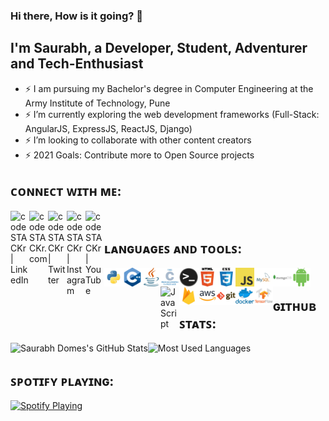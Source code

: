 ### Hi there, How is it going? 👋

## I'm Saurabh, a Developer, Student, Adventurer and Tech-Enthusiast

- ⚡ I am pursuing my Bachelor's degree in Computer Engineering at the Army Institute of Technology, Pune
- ⚡ I’m currently exploring the web development frameworks (Full-Stack: AngularJS, ExpressJS, ReactJS, Django)
- ⚡ I’m looking to collaborate with other content creators
- ⚡ 2021 Goals: Contribute more to Open Source projects

## ᴄᴏɴɴᴇᴄᴛ ᴡɪᴛʜ ᴍᴇ:

[<img align="left" alt="codeSTACKr | LinkedIn" width="30px" src="https://www.iconsdb.com/icons/preview/gray/linkedin-3-xxl.png" />][linkedin]
[<img align="left" alt="codeSTACKr.com" width="30px" src="https://www.iconsdb.com/icons/preview/gray/globe-4-xxl.png" />][website]
[<img align="left" alt="codeSTACKr | Twitter" width="30px" src="https://www.iconsdb.com/icons/preview/gray/facebook-3-xxl.png" />][facebook]
[<img align="left" alt="codeSTACKr | Instagram" width="30px" src="https://www.iconsdb.com/icons/preview/gray/instagram-xxl.png" />][instagram]
[<img align="left" alt="codeSTACKr | YouTube" width="30px" src="https://www.iconsdb.com/icons/preview/gray/youtube-xxl.png" />][youtube]

<br />

## ʟᴀɴɢᴜᴀɢᴇꜱ ᴀɴᴅ ᴛᴏᴏʟꜱ:

<img align="left" alt="Python" width="30px" src="https://raw.githubusercontent.com/github/explore/80688e429a7d4ef2fca1e82350fe8e3517d3494d/topics/python/python.png" />
<img align="left" alt="JavaScript" width="30px" src="https://raw.githubusercontent.com/github/explore/80688e429a7d4ef2fca1e82350fe8e3517d3494d/topics/cpp/cpp.png" />
<img align="left" alt="Java" width="30px" src="https://raw.githubusercontent.com/github/explore/80688e429a7d4ef2fca1e82350fe8e3517d3494d/topics/java/java.png" />
<img align="left" alt="Cpp" width="30px" src="https://raw.githubusercontent.com/github/explore/80688e429a7d4ef2fca1e82350fe8e3517d3494d/topics/c/c.png" />
<img align="left" alt="Bash" width="30px" src="https://raw.githubusercontent.com/github/explore/80688e429a7d4ef2fca1e82350fe8e3517d3494d/topics/terminal/terminal.png" />
<img align="left" alt="HTML5" width="30px" src="https://raw.githubusercontent.com/github/explore/80688e429a7d4ef2fca1e82350fe8e3517d3494d/topics/html/html.png" />
<img align="left" alt="CSS3" width="30px" src="https://raw.githubusercontent.com/github/explore/80688e429a7d4ef2fca1e82350fe8e3517d3494d/topics/css/css.png" />
<img align="left" alt="JavaScript" width="30px" src="https://raw.githubusercontent.com/github/explore/80688e429a7d4ef2fca1e82350fe8e3517d3494d/topics/javascript/javascript.png" />
<img align="left" alt="MySQL" width="30px" src="https://raw.githubusercontent.com/github/explore/80688e429a7d4ef2fca1e82350fe8e3517d3494d/topics/mysql/mysql.png" />
<img align="left" alt="MongoDB" width="30px" src="https://raw.githubusercontent.com/github/explore/80688e429a7d4ef2fca1e82350fe8e3517d3494d/topics/mongodb/mongodb.png" />
<img align="left" alt="Android" width="30px" src="https://raw.githubusercontent.com/github/explore/80688e429a7d4ef2fca1e82350fe8e3517d3494d/topics/android/android.png" />
<img align="left" alt="JavaScript" width="30px" src="https://cdn.iconscout.com/icon/free/png-256/flutter-2752187-2285004.png" />
<img align="left" alt="Firebase" width="30px" src="https://raw.githubusercontent.com/github/explore/80688e429a7d4ef2fca1e82350fe8e3517d3494d/topics/firebase/firebase.png" />
<img align="left" alt="AWS" width="30px" src="https://raw.githubusercontent.com/github/explore/fbceb94436312b6dacde68d122a5b9c7d11f9524/topics/aws/aws.png" />
<img align="left" alt="Git" width="30px" src="https://raw.githubusercontent.com/github/explore/80688e429a7d4ef2fca1e82350fe8e3517d3494d/topics/git/git.png" />
<img align="left" alt="Docker" width="30px" src="https://raw.githubusercontent.com/github/explore/80688e429a7d4ef2fca1e82350fe8e3517d3494d/topics/docker/docker.png" />
<img align="left" alt="TensorFlow" width="30px" src="https://raw.githubusercontent.com/github/explore/80688e429a7d4ef2fca1e82350fe8e3517d3494d/topics/tensorflow/tensorflow.png" />

<br />

## ɢɪᴛʜᴜʙ ꜱᴛᴀᴛꜱ:

<img align="left" alt="Saurabh Domes's GitHub Stats" src="https://github-readme-stats.vercel.app/api?username=hash-bash&&show_icons=true&title_color=ffffff&icon_color=bb2acf&text_color=daf7dc&bg_color=151515&box_width=30" />
<img align="left" alt="Most Used Languages" src="https://github-readme-stats.vercel.app/api/top-langs/?username=hash-bash&hide=jupyter%20notebook&layout=compact&how_icons=true&title_color=ffffff&icon_color=bb2acf&text_color=daf7dc&bg_color=151515" />

<br />

## ꜱᴘᴏᴛɪꜰʏ ᴘʟᴀʏɪɴɢ:

[<img src="https://now-playing-codestackr.vercel.app/api/spotify-playing" alt="Spotify Playing" width="350" />](https://github.com/hash-bash)


[linkedin]: https://in.linkedin.com/in/saurabh-dome
[website]: https://codeSTACKr.com
[facebook]: https://www.facebook.com/saurabh.dome
[youtube]: https://www.youtube.com/channel/UC_04a0u29P4C59DvMLS2ViA
[instagram]: https://www.instagram.com/_x.saurabh.x_
